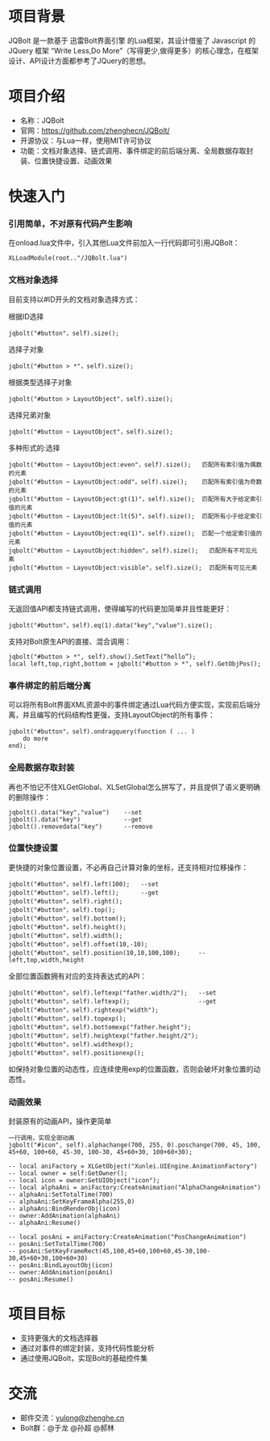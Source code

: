 # 项目背景 #

JQBolt 是一款基于 迅雷Bolt界面引擎 的Lua框架，其设计借鉴了 Javascript 的 JQuery 框架 “Write Less,Do More”（写得更少,做得更多）的核心理念，在框架设计、API设计方面都参考了JQuery的思想。

# 项目介绍 #
- 名称：JQBolt
- 官网：https://github.com/zhenghecn/JQBolt/
- 开源协议：与Lua一样，使用MIT许可协议
- 功能：文档对象选择、链式调用、事件绑定的前后端分离、全局数据存取封装、位置快捷设置、动画效果

# 快速入门 #
### 引用简单，不对原有代码产生影响 ###

在onload.lua文件中，引入其他Lua文件前加入一行代码即可引用JQBolt：
	
	XLLoadModule(root.."/JQBolt.lua")

### 文档对象选择 ###

目前支持以#ID开头的文档对象选择方式：

根据ID选择

    jqbolt("#button"，self).size();
	
选择子对象

    jqbolt("#button > *"，self).size();

根据类型选择子对象

    jqbolt("#button > LayoutObject"，self).size();

选择兄弟对象

    jqbolt("#button ~ LayoutObject"，self).size();

多种形式的:选择

    jqbolt("#button ~ LayoutObject:even"，self).size();   匹配所有索引值为偶数的元素
    jqbolt("#button ~ LayoutObject:odd"，self).size();    匹配所有索引值为奇数的元素
	jqbolt("#button ~ LayoutObject:gt(1)"，self).size();  匹配所有大于给定索引值的元素
	jqbolt("#button ~ LayoutObject:lt(5)"，self).size();  匹配所有小于给定索引值的元素
	jqbolt("#button ~ LayoutObject:eq(1)"，self).size();  匹配一个给定索引值的元素
	jqbolt("#button ~ LayoutObject:hidden"，self).size();   匹配所有不可见元素
	jqbolt("#button ~ LayoutObject:visible"，self).size();  匹配所有可见元素
	

### 链式调用 ###

无返回值API都支持链式调用，使得编写的代码更加简单并且性能更好：

    jqbolt("#button"，self).eq(1).data("key","value").size();

支持对Bolt原生API的直接、混合调用：

	jqbolt("#button > *", self).show().SetText(“hello”);
	local left,top,right,bottom = jqbolt("#button > *", self).GetObjPos();

### 事件绑定的前后端分离 ###

可以将所有Bolt界面XML资源中的事件绑定通过Lua代码方便实现，实现前后端分离，并且编写的代码结构性更强，支持LayoutObject的所有事件：

    jqbolt("#button"，self).ondragquery(function ( ... )
		do more
	end);

### 全局数据存取封装 ###

再也不怕记不住XLGetGlobal、XLSetGlobal怎么拼写了，并且提供了语义更明确的删除操作：

    jqbolt().data("key","value")	--set
	jqbolt().data("key")			--get
	jqbolt().removedata("key")		--remove

### 位置快捷设置 ###

更快捷的对象位置设置，不必再自己计算对象的坐标，还支持相对位移操作：

    jqbolt("#button"，self).left(100);	--set
	jqbolt("#button"，self).left();		--get
	jqbolt("#button"，self).right();
	jqbolt("#button"，self).top();
	jqbolt("#button"，self).bottom();
	jqbolt("#button"，self).height();
	jqbolt("#button"，self).width();
	jqbolt("#button"，self).offset(10,-10);
	jqbolt("#button"，self).position(10,10,100,100);		--left,top,width,height

全部位置函数拥有对应的支持表达式的API：

	jqbolt("#button"，self).leftexp("father.width/2");	--set
	jqbolt("#button"，self).leftexp();					--get
	jqbolt("#button"，self).rightexp("width");
	jqbolt("#button"，self).topexp();
	jqbolt("#button"，self).bottomexp("father.height");
	jqbolt("#button"，self).heightexp("father.height/2");
	jqbolt("#button"，self).widthexp();
	jqbolt("#button"，self).positionexp();

如保持对象位置的动态性，应连续使用exp的位置函数，否则会破坏对象位置的动态性。

### 动画效果 ###

封装原有的动画API，操作更简单

	一行调用，实现全部动画
	jqbolt("#icon", self).alphachange(700, 255, 0).poschange(700, 45, 100, 45+60, 100+60, 45-30, 100-30, 45+60+30, 100+60+30);
	
	-- local aniFactory = XLGetObject("Xunlei.UIEngine.AnimationFactory")
	-- local owner = self:GetOwner();
	-- local icon = owner:GetUIObject("icon");
	-- local alphaAni = aniFactory:CreateAnimation("AlphaChangeAnimation")
	-- alphaAni:SetTotalTime(700)
	-- alphaAni:SetKeyFrameAlpha(255,0)
	-- alphaAni:BindRenderObj(icon) 
	-- owner:AddAnimation(alphaAni)
	-- alphaAni:Resume()

	-- local posAni = aniFactory:CreateAnimation("PosChangeAnimation")
	-- posAni:SetTotalTime(700)
	-- posAni:SetKeyFrameRect(45,100,45+60,100+60,45-30,100-30,45+60+30,100+60+30)
	-- posAni:BindLayoutObj(icon)
	-- owner:AddAnimation(posAni)
	-- posAni:Resume()

# 项目目标 #

- 支持更强大的文档选择器
- 通过对事件的绑定封装，支持代码性能分析
- 通过使用JQBolt，实现Bolt的基础控件集

# 交流 #
 
- 邮件交流：yulong@zhenghe.cn
- Bolt群：@于龙 @孙超 @郝林